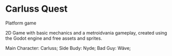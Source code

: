 # Carluss Quest
Platform game

2D Game with basic mechanics and a metroidvania gameplay, created using the Godot engine and free assets and sprites. 

Main Character: Carluss;
Side Budy: Nyde;
Bad Guy: Wäve;

